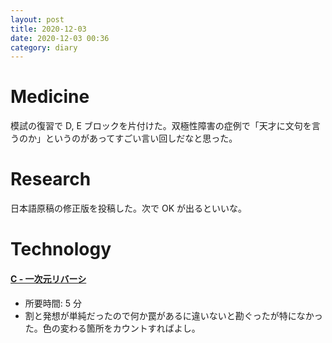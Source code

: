 ```yaml
---
layout: post
title: 2020-12-03
date: 2020-12-03 00:36
category: diary
---
```


# Medicine
模試の復習で D, E ブロックを片付けた。双極性障害の症例で「天才に文句を言うのか」というのがあってすごい言い回しだなと思った。

# Research
日本語原稿の修正版を投稿した。次で OK が出るといいな。

# Technology

#### [C - 一次元リバーシ](https://atcoder.jp/contests/abc047/tasks/arc063_a)
- 所要時間: 5 分
- 割と発想が単純だったので何か罠があるに違いないと勘ぐったが特になかった。色の変わる箇所をカウントすればよし。